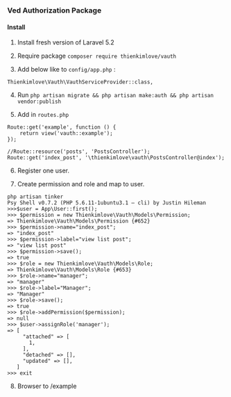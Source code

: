 ### Ved Authorization Package

#### Install
1. Install fresh version of Laravel 5.2

2. Require package `composer require thienkimlove/vauth`

3. Add below like to `config/app.php` :
```
Thienkimlove\Vauth\VauthServiceProvider::class,
```

4. Run `php artisan migrate && php artisan make:auth && php artisan vendor:publish`

5. Add in `routes.php`
```
Route::get('example', function () {
    return view('vauth::example');
});

//Route::resource('posts', 'PostsController');
Route::get('index_post', '\thienkimlove\vauth\PostsController@index');
```
6. Register one user.

7. Create permission and role and map to user.

```
php artisan tinker
Psy Shell v0.7.2 (PHP 5.6.11-1ubuntu3.1 — cli) by Justin Hileman
>>>$user = App\User::first();
>>> $permission = new Thienkimlove\Vauth\Models\Permission;
=> Thienkimlove\Vauth\Models\Permission {#652}
>>> $permission->name="index_post";
=> "index_post"
>>> $permission->label="view list post";
=> "view list post"
>>> $permission->save();
=> true
>>> $role = new Thienkimlove\Vauth\Models\Role;
=> Thienkimlove\Vauth\Models\Role {#653}
>>> $role->name="manager";
=> "manager"
>>> $role->label="Manager";
=> "Manager"
>>> $role->save();
=> true
>>> $role->addPermission($permission);
=> null
>>> $user->assignRole('manager');
=> [
     "attached" => [
       1,
     ],
     "detached" => [],
     "updated" => [],
   ]
>>> exit
```

8. Browser to /example